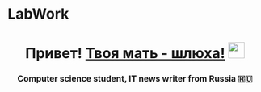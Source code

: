 # LabWork
<h1 align="center">Привет! <a href="https://daniilshat.ru/" target="_blank"> Твоя мать - шлюха!</a> 
<img src="https://github.com/blackcater/blackcater/raw/main/images/Hi.gif" height="32"/></h1>
<h3 align="center">Computer science student, IT news writer from Russia 🇷🇺</h3>
